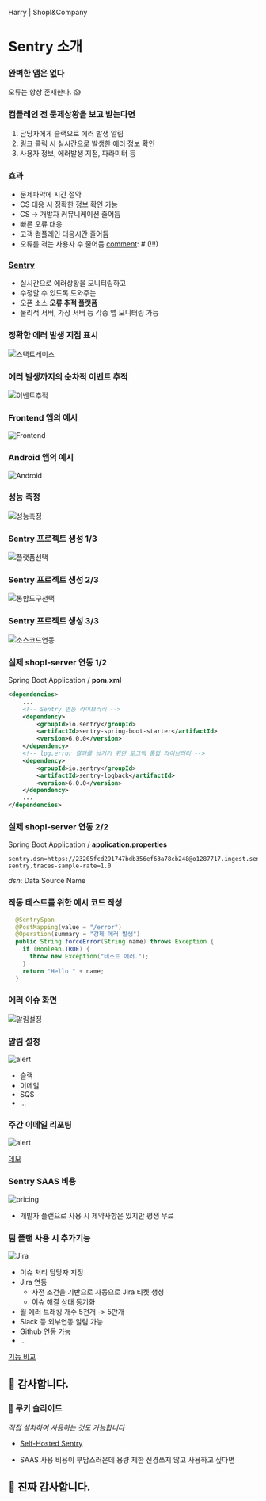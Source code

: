 [comment]: # (This presentation was made with markdown-slides)
[comment]: # (This is a CommonMark compliant comment. It will not be included in the presentation.)
[comment]: # (Compile this presentation with the command below)
[comment]: # (mdslides sentry.md --include sentry-resource)

[comment]: # (Set the theme:)
[comment]: # (THEME = white)
[comment]: # (CODE_THEME = base16/zenburn)
[comment]: # (The list of themes is at https://revealjs.com/themes/)
[comment]: # (The list of code themes is at https://highlightjs.org/)

[comment]: # "You can also use quotes instead of parenthesis"
[comment]: # "THEME = white"

[comment]: # (Pass optional settings to reveal.js:)
[comment]: # (controls: true)
[comment]: # (keyboard: true)
[comment]: # (markdown: { smartypants: true })
[comment]: # (hash: false)
[comment]: # (respondToHashChanges: false)
[comment]: # (Other settings are documented at https://revealjs.com/config/)

Harry | Shopl&Company

# Sentry 소개

[comment]: # (!!! data-background-video="sentry-resource/video.mp4", data-background-video-loop data-background-video-muted data-background-opacity="0.2")

### 완벽한 앱은 없다

오류는 항상 존재한다.
😱

[comment]: # (|||)

### 컴플레인 전 문제상황을 보고 받는다면

1. 담당자에게 슬랙으로 에러 발생 알림 
2. 링크 클릭 시 실시간으로 발생한 에러 정보 확인
3. 사용자 정보, 에러발생 지점, 파라미터 등

[comment]: # (|||)

### 효과

- 문제파악에 시간 절약 
- CS 대응 시 정확한 정보 확인 가능
- CS -> 개발자 커뮤니케이션 줄어듬
- 빠른 오류 대응
- 고객 컴플레인 대응시간 줄어듬
- 오류를 겪는 사용자 수 줄어듬
[comment]: # (!!!)

### [Sentry](https://sentry.io)
- 실시간으로 에러상황을 모니터링하고 
- 수정할 수 있도록 도와주는 
- 오픈 소스 **오류 추적 플랫폼** 
- 물리적 서버, 가상 서버 등 각종 앱 모니터링 가능

[comment]: # (!!!)

### 정확한 에러 발생 지점 표시

![스택트레이스](https://www.sentry.dev/_assets2/static/c55bff820646b13399a0e2b7432b1859/6aa5e/index-context.webp)

[comment]: # (!!!)

### 에러 발생까지의 순차적 이벤트 추적

![이벤트추적](https://www.sentry.dev/_assets2/static/fa33456aee1d74894d7ae77738721609/c727d/index-breadcrumbs.webp)

[comment]: # (!!!)
### Frontend 앱의 예시

![Frontend](https://www.sentry.dev/_assets2/static/8ed6e4be1fc3302d5dcafab62218800a/b9d4b/breadcrumbs.png)

[comment]: # (!!!)
### Android 앱의 예시

![Android](https://images.ctfassets.net/em6l9zw4tzag/7gqYaE9D7YLU6hu3MCE20g/ba5929f50f2a48aee1205f1a95eb1dca/android-breadcrumbs.png)

[comment]: # (!!!)
### 성능 측정

![성능측정](https://www.sentry.dev/_assets2/static/4cf0f3924387628fb6f537dc050f9871/6c897/performance-waterfall.webp)

[comment]: # (!!!)

### Sentry 프로젝트 생성 1/3

![플랫폼선택](sentry-resource/sentry_setting_1.png)

[comment]: # (!!!)

### Sentry 프로젝트 생성 2/3

![통합도구선택](sentry-resource/sentry_setting_2.png)

[comment]: # (!!!)

### Sentry 프로젝트 생성 3/3

![소스코드연동](sentry-resource/sentry_setting_3.png)

[comment]: # (!!!)

### 실제 shopl-server 연동 1/2

Spring Boot Application / **pom.xml**

```xml [1-8|9-16]
<dependencies>
    ...
    <!-- Sentry 연동 라이브러리 -->
    <dependency>
        <groupId>io.sentry</groupId>
        <artifactId>sentry-spring-boot-starter</artifactId>
        <version>6.0.0</version>
    </dependency>
    <!-- log.error 결과를 남기기 위한 로그백 통합 라이브러리 -->
    <dependency>
        <groupId>io.sentry</groupId>
        <artifactId>sentry-logback</artifactId>
        <version>6.0.0</version>
    </dependency>
    ...
</dependencies>
```

[comment]: # (!!!)

### 실제 shopl-server 연동 2/2

Spring Boot Application / **application.properties**

```properties [1|2]
sentry.dsn=https://23205fcd291747bdb356ef63a78cb248@o1287717.ingest.sentry.io/6503286
sentry.traces-sample-rate=1.0
```

*dsn*: Data Source Name

[comment]: # (!!!)

### 작동 테스트를 위한 예시 코드 작성

```java
  @SentrySpan
  @PostMapping(value = "/error")
  @Operation(summary = "강제 에러 발생")
  public String forceError(String name) throws Exception {
    if (Boolean.TRUE) {
      throw new Exception("테스트 에러.");
    }
    return "Hello " + name;
  }
```

[comment]: # (!!!)

### 에러 이슈 화면

![알림설정](sentry-resource/sentry_issues.png)

[comment]: # (!!!)

### 알림 설정

![alert](sentry-resource/sentry_slack.png)

- 슬랙
- 이메일
- SQS
- ...

[comment]: # (!!!)
### 주간 이메일 리포팅

![alert](sentry-resource/sentry_email_report.png) <!-- .element: style="height:500px;" -->

[데모](https://try.sentry-demo.com/organizations/sweeping-buffalo/issues/8893/?client=%7B%22acceptedTracking%22%3A%221%22%2C%22extraQueryString%22%3A%22%22%7D&project=4735#exception)

[comment]: # (!!!)

### Sentry SAAS 비용

![pricing](sentry-resource/sentry_pricing.png)

- 개발자 플랜으로 사용 시 제약사항은 있지만 평생 무료 

[comment]: # (!!!)

### 팀 플랜 사용 시 추가기능

![Jira](https://www.sentry.dev/_assets2/static/jira-sync-d196f488c128a4044955d7dbc26bae81.gif)

[comment]: # (|||)

- 이슈 처리 담당자 지정
- Jira 연동
  - 사전 조건을 기반으로 자동으로 Jira 티켓 생성 
  - 이슈 해결 상태 동기화
- 월 에러 트래킹 개수 5천개 -> 5만개
- Slack 등 외부연동 알림 가능
- Github 연동 가능
- ...

[기능 비교](https://sentry.io/pricing/)

[comment]: # (!!!)

## 🙂 감사합니다.

[comment]: # (!!!)

### 🥠 쿠키 슬라이드 

*직접 설치하여 사용하는 것도 가능합니다*

- [Self-Hosted Sentry](https://develop.sentry.dev/self-hosted/)

- SAAS 사용 비용이 부담스러운데 용량 제한 신경쓰지 않고 사용하고 싶다면 

[comment]: # (!!! data-background-color="aquamarine")

## 🙂 진짜 감사합니다.
